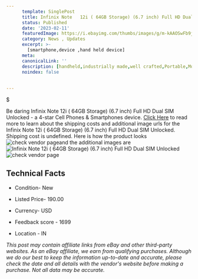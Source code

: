 ```yaml
---
      template: SinglePost
      title: Infinix Note   12i ( 64GB Storage) (6.7 inch) Full HD Dual SIM Unlocked
      status: Published
      date: '2023-02-11'
      featuredImage: https://i.ebayimg.com/thumbs/images/g/m-kAAOSwFb9j0NyL/s-l225.jpg
      category: News , Updates
      excerpt: >-
        [smartphone,device ,hand held device]
      meta:
      canonicalLink: ''
      description: [handheld,industrially made,well crafted,Portable,Mobile,Compact,Convenient,Lightweight,Maneuverable,Man-portable,Miniature,Carriable,Hand-held,Light,Holdable,Transportable,Mobile device,Pocket-sized,On-the-go,Wireless,Cordless,Compact size,Convenient size, smartphone,device ,hand held device]
      noindex: false
      
        
---
```

$

Be daring Infinix Note   12i ( 64GB Storage) (6.7 inch) Full HD Dual SIM Unlocked - a 4-star Cell Phones & Smartphones device. [Click Here](https://www.ebay.com/itm/185750150021?hash=item2b3f925b85%3Ag%3Am-kAAOSwFb9j0NyL&mkevt=1&mkcid=1&mkrid=711-53200-19255-0&campid=%253CePNCampaignId%253E&customid=%253CreferenceId%253E&toolid=10049) to read more to learn about the shipping costs and additional image urls for the Infinix Note   12i ( 64GB Storage) (6.7 inch) Full HD Dual SIM Unlocked. Shipping cost is undefined. Here is how the product looks ![check vendor page](https://i.ebayimg.com/thumbs/images/g/m-kAAOSwFb9j0NyL/s-l225.jpg)and the additional images are![Infinix Note   12i ( 64GB Storage) (6.7 inch) Full HD Dual SIM Unlocked](https://i.ebayimg.com/images/g/m-kAAOSwFb9j0NyL/s-l640.jpg)![check vendor page](https://origin-galleryplus.ebayimg.com/ws/web/185750150021_2_0_1/225x225.jpg,https://origin-galleryplus.ebayimg.com/ws/web/185750150021_3_0_1/225x225.jpg,https://origin-galleryplus.ebayimg.com/ws/web/185750150021_4_0_1/225x225.jpg,https://origin-galleryplus.ebayimg.com/ws/web/185750150021_5_0_1/225x225.jpg,https://origin-galleryplus.ebayimg.com/ws/web/185750150021_6_0_1/225x225.jpg)



 ## Technical Facts 



     
      

 - Condition- New 


      

 - Listed Price- 190.00 


      

 - Currency- USD 


      

 - Feedback score - 1699 


      

 - Location - IN 


      
      

 *_This post may contain affiliate links from eBay and other third-party websites. As an eBay affiliate, we earn from qualifying purchases. Although we do our best to keep the information up-to-date and accurate, please check the date and all details with the vendor's website before making a purchase. Not all data may be accurate._*






